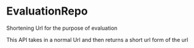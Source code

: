 # EvaluationRepo
Shortening Url for the purpose of evaluation

This API takes in a normal Url and then returns a short url form of the url
